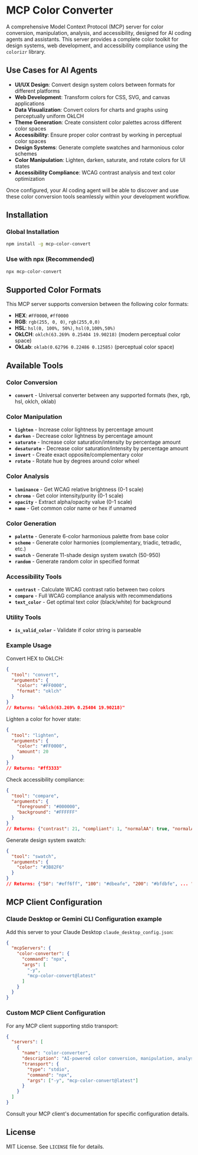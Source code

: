 # MCP Color Converter

A comprehensive Model Context Protocol (MCP) server for color conversion, manipulation, analysis, and accessibility, designed for AI coding agents and assistants. This server provides a complete color toolkit for design systems, web development, and accessibility compliance using the `colorizr` library.

## Use Cases for AI Agents

- **UI/UX Design**: Convert design system colors between formats for different platforms
- **Web Development**: Transform colors for CSS, SVG, and canvas applications
- **Data Visualization**: Convert colors for charts and graphs using perceptually uniform OkLCH
- **Theme Generation**: Create consistent color palettes across different color spaces
- **Accessibility**: Ensure proper color contrast by working in perceptual color spaces
- **Design Systems**: Generate complete swatches and harmonious color schemes
- **Color Manipulation**: Lighten, darken, saturate, and rotate colors for UI states
- **Accessibility Compliance**: WCAG contrast analysis and text color optimization

Once configured, your AI coding agent will be able to discover and use these color conversion tools seamlessly within your development workflow.


## Installation

### Global Installation
```bash
npm install -g mcp-color-convert
```

### Use with npx (Recommended)
```bash
npx mcp-color-convert
```

## Supported Color Formats

This MCP server supports conversion between the following color formats:

- **HEX**: `#FF0000`, `#ff0000`
- **RGB**: `rgb(255, 0, 0)`, `rgb(255,0,0)`
- **HSL**: `hsl(0, 100%, 50%)`, `hsl(0,100%,50%)`
- **OkLCH**: `oklch(63.269% 0.25404 19.90218)` (modern perceptual color space)
- **OkLab**: `oklab(0.62796 0.22486 0.12585)` (perceptual color space)

## Available Tools

### Color Conversion
- **`convert`** - Universal converter between any supported formats (hex, rgb, hsl, oklch, oklab)

### Color Manipulation
- **`lighten`** - Increase color lightness by percentage amount
- **`darken`** - Decrease color lightness by percentage amount  
- **`saturate`** - Increase color saturation/intensity by percentage amount
- **`desaturate`** - Decrease color saturation/intensity by percentage amount
- **`invert`** - Create exact opposite/complementary color
- **`rotate`** - Rotate hue by degrees around color wheel

### Color Analysis
- **`luminance`** - Get WCAG relative brightness (0-1 scale)
- **`chroma`** - Get color intensity/purity (0-1 scale)
- **`opacity`** - Extract alpha/opacity value (0-1 scale)
- **`name`** - Get common color name or hex if unnamed

### Color Generation
- **`palette`** - Generate 6-color harmonious palette from base color
- **`scheme`** - Generate color harmonies (complementary, triadic, tetradic, etc.)
- **`swatch`** - Generate 11-shade design system swatch (50-950)
- **`random`** - Generate random color in specified format

### Accessibility Tools
- **`contrast`** - Calculate WCAG contrast ratio between two colors
- **`compare`** - Full WCAG compliance analysis with recommendations
- **`text_color`** - Get optimal text color (black/white) for background

### Utility Tools
- **`is_valid_color`** - Validate if color string is parseable

### Example Usage

Convert HEX to OkLCH:
```json
{
  "tool": "convert",
  "arguments": {
    "color": "#FF0000",
    "format": "oklch"
  }
}
// Returns: "oklch(63.269% 0.25404 19.90218)"
```

Lighten a color for hover state:
```json
{
  "tool": "lighten",
  "arguments": {
    "color": "#FF0000",
    "amount": 20
  }
}
// Returns: "#ff3333"
```

Check accessibility compliance:
```json
{
  "tool": "compare",
  "arguments": {
    "foreground": "#000000",
    "background": "#FFFFFF"
  }
}
// Returns: {"contrast": 21, "compliant": 1, "normalAA": true, "normalAAA": true, ...}
```

Generate design system swatch:
```json
{
  "tool": "swatch",
  "arguments": {
    "color": "#3B82F6"
  }
}
// Returns: {"50": "#eff6ff", "100": "#dbeafe", "200": "#bfdbfe", ... "950": "#172554"}
```

## MCP Client Configuration

### Claude Desktop or Gemini CLI Configuration example
Add this server to your Claude Desktop `claude_desktop_config.json`:

```json
{
  "mcpServers": {
    "color-converter": {
      "command": "npx",
      "args": [
        "-y",
        "mcp-color-convert@latest"
      ]
    }
  }
}
```

### Custom MCP Client Configuration
For any MCP client supporting stdio transport:

```json
{
  "servers": [
    {
      "name": "color-converter",
      "description": "AI-powered color conversion, manipulation, analysis, and accessibility tools for design systems",
      "transport": {
        "type": "stdio",
        "command": "npx",
        "args": ["-y", "mcp-color-convert@latest"]
      }
    }
  ]
}
```

Consult your MCP client's documentation for specific configuration details.

## License
MIT License. See `LICENSE` file for details.

